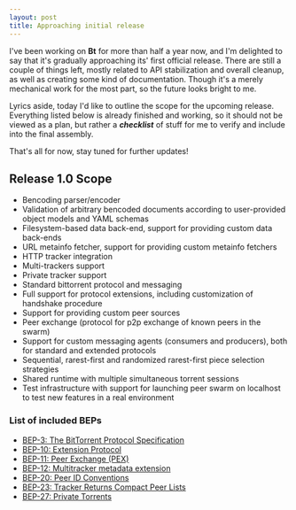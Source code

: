 ```yaml
---
layout: post
title: Approaching initial release
---
```



I've been working on **Bt** for more than half a year now, and I'm delighted to say that it's gradually approaching its' first official release. There are still a couple of things left, mostly related to API stabilization and overall cleanup, as well as creating some kind of documentation. Though it's a merely mechanical work for the most part, so the future looks bright to me.

Lyrics aside, today I'd like to outline the scope for the upcoming release. Everything listed below is already finished and working, so it should not be viewed as a plan, but rather a _**checklist**_ of stuff for me to verify and include into the final assembly.

That's all for now, stay tuned for further updates!

## Release 1.0 Scope

- Bencoding parser/encoder
- Validation of arbitrary bencoded documents according to user-provided object models and YAML schemas
- Filesystem-based data back-end, support for providing custom data back-ends
- URL metainfo fetcher, support for providing custom metainfo fetchers
- HTTP tracker integration
- Multi-trackers support
- Private tracker support
- Standard bittorrent protocol and messaging
- Full support for protocol extensions, including customization of handshake procedure
- Support for providing custom peer sources
- Peer exchange (protocol for p2p exchange of known peers in the swarm)
- Support for custom messaging agents (consumers and producers), both for standard and extended protocols
- Sequential, rarest-first and randomized rarest-first piece selection strategies
- Shared runtime with multiple simultaneous torrent sessions
- Test infrastructure with support for launching peer swarm on localhost to test new features in a real environment

### List of included BEPs

- <a href="http://bittorrent.org/beps/bep_0003.html">BEP-3: The BitTorrent Protocol Specification</a>
- <a href="http://bittorrent.org/beps/bep_0010.html">BEP-10: Extension Protocol</a>
- <a href="http://bittorrent.org/beps/bep_0011.html">BEP-11: Peer Exchange (PEX)</a>
- <a href="http://bittorrent.org/beps/bep_0012.html">BEP-12: Multitracker metadata extension</a>
- <a href="http://bittorrent.org/beps/bep_0020.html">BEP-20: Peer ID Conventions</a>
- <a href="http://bittorrent.org/beps/bep_0023.html">BEP-23: Tracker Returns Compact Peer Lists</a>
- <a href="http://bittorrent.org/beps/bep_0027.html">BEP-27: Private Torrents</a>